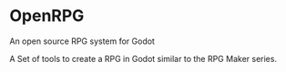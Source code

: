# OpenRPG
An open source RPG system for Godot

A Set of tools to create a RPG in Godot similar to the RPG Maker series. 
